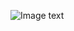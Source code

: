 ![Image text](https://firebasestorage.googleapis.com/v0/b/imagenes-1ccc1.appspot.com/o/readmes%2FES6.png?alt=media&token=00cced55-78cd-4068-85e9-ec0c89f31969)
